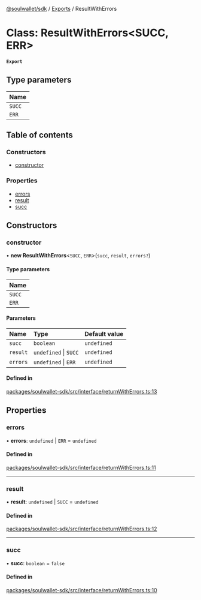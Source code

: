 [@soulwallet/sdk](../README.md) / [Exports](../modules.md) / ResultWithErrors

# Class: ResultWithErrors<SUCC, ERR\>

**`Export`**

## Type parameters

| Name |
| :------ |
| `SUCC` |
| `ERR` |

## Table of contents

### Constructors

- [constructor](ResultWithErrors.md#constructor)

### Properties

- [errors](ResultWithErrors.md#errors)
- [result](ResultWithErrors.md#result)
- [succ](ResultWithErrors.md#succ)

## Constructors

### constructor

• **new ResultWithErrors**<`SUCC`, `ERR`\>(`succ`, `result`, `errors?`)

#### Type parameters

| Name |
| :------ |
| `SUCC` |
| `ERR` |

#### Parameters

| Name | Type | Default value |
| :------ | :------ | :------ |
| `succ` | `boolean` | `undefined` |
| `result` | `undefined` \| `SUCC` | `undefined` |
| `errors` | `undefined` \| `ERR` | `undefined` |

#### Defined in

[packages/soulwallet-sdk/src/interface/returnWithErrors.ts:13](https://github.com/jayden-sudo/soulwalletlib/blob/7619b45/packages/soulwallet-sdk/src/interface/returnWithErrors.ts#L13)

## Properties

### errors

• **errors**: `undefined` \| `ERR` = `undefined`

#### Defined in

[packages/soulwallet-sdk/src/interface/returnWithErrors.ts:11](https://github.com/jayden-sudo/soulwalletlib/blob/7619b45/packages/soulwallet-sdk/src/interface/returnWithErrors.ts#L11)

___

### result

• **result**: `undefined` \| `SUCC` = `undefined`

#### Defined in

[packages/soulwallet-sdk/src/interface/returnWithErrors.ts:12](https://github.com/jayden-sudo/soulwalletlib/blob/7619b45/packages/soulwallet-sdk/src/interface/returnWithErrors.ts#L12)

___

### succ

• **succ**: `boolean` = `false`

#### Defined in

[packages/soulwallet-sdk/src/interface/returnWithErrors.ts:10](https://github.com/jayden-sudo/soulwalletlib/blob/7619b45/packages/soulwallet-sdk/src/interface/returnWithErrors.ts#L10)
